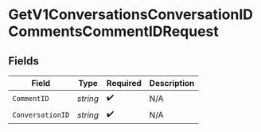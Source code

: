 # GetV1ConversationsConversationIDCommentsCommentIDRequest


## Fields

| Field              | Type               | Required           | Description        |
| ------------------ | ------------------ | ------------------ | ------------------ |
| `CommentID`        | *string*           | :heavy_check_mark: | N/A                |
| `ConversationID`   | *string*           | :heavy_check_mark: | N/A                |